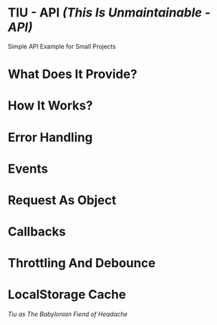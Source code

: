 # TIU - API *(This Is Unmaintainable - API)*


Simple API Example for Small Projects

# What Does It Provide?


# How It Works?





# Error Handling



# Events


# Request As Object


# Callbacks


# Throttling And Debounce

# LocalStorage Cache



###### *Tiu as The Babylonian Fiend of Headache*
